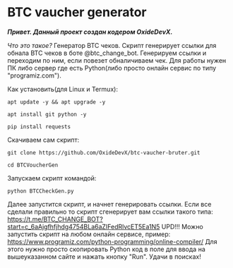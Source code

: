 # BTC vaucher generator
***Привет. Данный проект создан кодером OxideDevX.***

*Что это такое?*
Генератор BTC чеков. 
Скрипт генерирует ссылки для обнала BTC чеков в боте @btc_change_bot.
Генерируем ссылки и переходим по ним, если повезет обналичиваем чек.
Для работы нужен ПК либо сервер где есть Python(либо просто онлайн сервис по типу "programiz.com").

Как установить(для Linux и Termux): 

    apt update -y && apt upgrade -y

    apt install git python -y

    pip install requests

Скачиваем сам скрипт:

    git clone https://github.com/OxideDevX/btc-vaucher-bruter.git

    cd BTCVoucherGen

Запускаем скрипт командой:

    python BTCCheckGen.py

Далее запустится скрипт, и начнет генерировать ссылки.
Если все сделали правильно то скрипт сгенерирует вам ссылки такого типа:
    https://t.me/BTC_CHANGE_BOT?start=c_6aAjgfhfjhdg4754BLa6aZIFedRlvcET5Ea1N5
UPD!!! Можно запустить скрипт на любом онлайн сервисе, 
пример: https://www.programiz.com/python-programming/online-compiler/
Для этого нужно просто скопировать Python код в поле для ввода на вышеуказанном сайте и нажать кнопку "Run".
Удачи в поисках!
